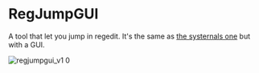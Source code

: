 # RegJumpGUI
A tool that let you jump in regedit. It's the same as [the systernals one](https://technet.microsoft.com/en-us/sysinternals/regjump.aspx) but with a GUI.

![regjumpgui_v1 0](https://cloud.githubusercontent.com/assets/169070/24731909/44adf12e-1a3b-11e7-9bd0-0f67b614d900.png)


